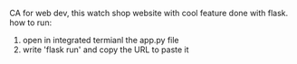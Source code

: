 CA for web dev, this watch shop website with cool feature done with flask.
how to run:
1. open in integrated termianl the app.py file
2. write 'flask run' and copy the URL to paste it 
